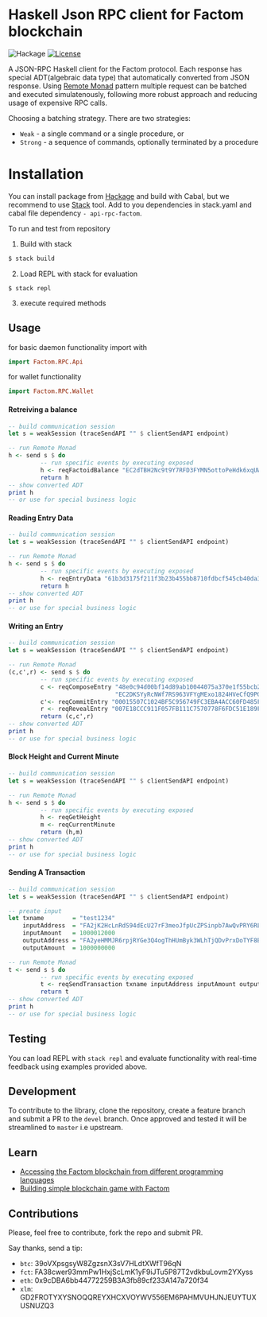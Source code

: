 # Haskell Json RPC client for Factom blockchain

![Hackage](https://img.shields.io/hackage/v/api-rpc-factom)
[![License](https://img.shields.io/badge/license-MIT-blue.svg)](https://github.com/kompendium-llc/api-rpc-factom/blob/master/LICENSE)


A JSON-RPC Haskell client for the Factom protocol. Each response has special ADT(algebraic data type) that automatically converted from JSON response. Using [Remote Monad](https://ku-fpg.github.io/files/Gill-15-RemoteMonad.pdf) pattern multiple request can be batched and executed simulatenously, following more robust approach and reducing usage of expensive RPC calls.

Choosing a batching strategy. There are two strategies:
- `Weak`   - a single command or a single procedure, or
- `Strong` - a sequence of commands, optionally terminated by a procedure

# Installation

You can install package from [Hackage](https://hackage.haskell.org/package/api-rpc-factom) and build with Cabal, but we recommend to use [Stack](https://haskellstack.org) tool. Add to you dependencies in stack.yaml and cabal file dependency `- api-rpc-factom`.

To run and test from repository

1. Build with stack
```bash
$ stack build
```
2. Load REPL with stack for evaluation
```
$ stack repl
```

3. execute required methods

## Usage

for basic daemon functionality import with

```haskell
import Factom.RPC.Api
```

for wallet functionality


```haskell
import Factom.RPC.Wallet
```

#### Retreiving a balance
```haskell
-- build communication session
let s = weakSession (traceSendAPI "" $ clientSendAPI endpoint)

-- run Remote Monad
h <- send s $ do
         -- run specific events by executing exposed
         h <- reqFactoidBalance "EC2dTBH2Nc9t9Y7RFD3FYMN5ottoPeHdk6xqUWEc6eHVoBPj6CmHx"
         return h
-- show converted ADT
print h
-- or use for special business logic
```

#### Reading Entry Data
```haskell
-- build communication session
let s = weakSession (traceSendAPI "" $ clientSendAPI endpoint)

-- run Remote Monad
h <- send s $ do
         -- run specific events by executing exposed
         h <- reqEntryData "61b3d3175f211f3b23b455bb8710fdbcf545cb40da397d9e20b26eca31c389a6"
         return h
-- show converted ADT
print h
-- or use for special business logic
```

#### Writing an Entry
```haskell
-- build communication session
let s = weakSession (traceSendAPI "" $ clientSendAPI endpoint)

-- run Remote Monad
(c,c',r) <- send s $ do
         -- run specific events by executing exposed
         c <- reqComposeEntry "48e0c94d00bf14d89ab10044075a370e1f55bcb28b2ff16206d865e192827645"
                              "EC2DKSYyRcNWf7RS963VFYgMExo1824HVeCfQ9PGPmNzwrcmgm2r"
         c'<- reqCommitEntry "00015507C1024BF5C956749FC3EBA4ACC60FD485FB100E601070A44FCCE54FF358D60669854734013B6A27BCCEB6A42D62A3A8D02A6F0D73653215771DE243A63AC048A18B59DA29F4CBD953E6EBE684D693FDCA270CE231783E8ECC62D630F983CD59E559C6253F84D1F54C8E8D8665D493F7B4A4C1864751E3CDEC885A64C2144E0938BF648A00"
         r <- reqRevealEntry "007E18CCC911F057FB111C7570778F6FDC51E189F35A6E6DA683EC2A264443531F000E0005746573745A0005746573745A48656C6C6F20466163746F6D21"
         return (c,c',r)
-- show converted ADT
print h
-- or use for special business logic
```

#### Block Height and Current Minute

```haskell
-- build communication session
let s = weakSession (traceSendAPI "" $ clientSendAPI endpoint)

-- run Remote Monad
h <- send s $ do
         -- run specific events by executing exposed
         h <- reqGetHeight
         m <- reqCurrentMinute
         return (h,m)
-- show converted ADT
print h
-- or use for special business logic
```

#### Sending A Transaction

```haskell
-- build communication session
let s = weakSession (traceSendAPI "" $ clientSendAPI endpoint)

-- preate input
let txname        = "test1234"
    inputAddress  = "FA2jK2HcLnRdS94dEcU27rF3meoJfpUcZPSinpb7AwQvPRY6RL1Q"
    inputAmount   = 1000012000
    outputAddress = "FA2yeHMMJR6rpjRYGe3Q4ogThHUmByk3WLhTjQDvPrxDoTYF8BbC"
    outputAmount  = 1000000000

-- run Remote Monad
t <- send s $ do
         -- run specific events by executing exposed
         t <- reqSendTransaction txname inputAddress inputAmount outputAddress outputAmount
         return t
-- show converted ADT
print h
-- or use for special business logic
```

## Testing

You can load REPL with `stack repl` and evaluate functionality with real-time feedback using examples provided above.

## Development

To contribute to the library, clone the repository, create a feature branch and submit a PR to the `devel` branch. Once approved and tested it will be streamlined to `master` i.e upstream.

## Learn
- [Accessing the Factom blockchain from different programming languages](https://medium.com/kompendium-developments/accessing-factom-blockchain-from-different-programming-languages-7f09030efe16)
- [Building simple blockchain game with Factom](https://medium.com/kompendium-developments/accessing-factom-blockchain-from-different-programming-languages-7f09030efe16)

## Contributions

Please, feel free to contribute, fork the repo and submit PR.


Say thanks, send a tip:

- `btc`: 39oVXpsgsyW8ZgzsnX3sV7HLdtXWfT96qN
- `fct`: FA38cwer93mmPw1HxjScLmK1yF9iJTu5P87T2vdkbuLovm2YXyss
- `eth`: 0x9cDBA6bb44772259B3A3fb89cf233A147a720f34
- `xlm`: GD2FROTYXYSNOQQREYXHCXVOYWV556EM6PAHMVUHJNJEUYTUXUSNUZQ3

